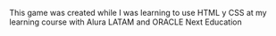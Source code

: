 This game was created while I was learning to use HTML y CSS at my learning course with Alura LATAM and ORACLE Next Education

